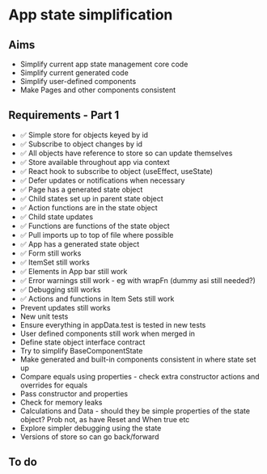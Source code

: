 App state simplification
========================

Aims
----

- Simplify current app state management core code
- Simplify current generated code
- Simplify user-defined components
- Make Pages and other components consistent

Requirements - Part 1
------------

- ✅ Simple store for objects keyed by id
- ✅ Subscribe to object changes by id
- ✅ All objects have reference to store so can update themselves
- ✅ Store available throughout app via context
- ✅ React hook to subscribe to object (useEffect, useState)
- ✅ Defer updates or notifications when necessary
- ✅ Page has a generated state object
- ✅ Child states set up in parent state object
- ✅ Action functions are in the state object
- ✅ Child state updates
- ✅ Functions are functions of the state object
- ✅ Pull imports up to top of file where possible
- ✅ App has a generated state object
- ✅ Form still works
- ✅ ItemSet still works
- ✅ Elements in App bar still work
- ✅ Error warnings still work - eg with wrapFn (dummy asi still needed?)
- ✅ Debugging still works
- ✅ Actions and functions in Item Sets still work
- Prevent updates still works
- New unit tests
- Ensure everything in appData.test is tested in new tests
- User defined components still work when merged in
- Define state object interface contract
- Try to simplify BaseComponentState
- Make generated and built-in components consistent in where state set up
- Compare equals using properties - check extra constructor actions and overrides for equals
- Pass constructor and properties
- Check for memory leaks
- Calculations and Data - should they be simple properties of the state object? Prob not, as have Reset and When true etc
- Explore simpler debugging using the state
- Versions of store so can go back/forward


To do
-----


